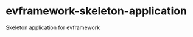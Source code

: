 evframework-skeleton-application
================================

Skeleton application for evframework
